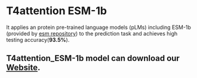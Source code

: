 # T4attention ESM-1b

It applies an protein pre-trained language models (pLMs) including ESM-1b (provided by [esm repository](https://github.com/facebookresearch/esm)) to the prediction task and achieves high testing accuracy(**93.5%**).

## T4attention_ESM-1b model can download our [Website](https://bis.zju.edu.cn/T4SEpp).
